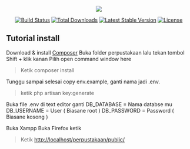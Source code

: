 <p align="center"><img src="https://laravel.com/assets/img/components/logo-laravel.svg"></p>

<p align="center">
<a href="https://travis-ci.org/laravel/framework"><img src="https://travis-ci.org/laravel/framework.svg" alt="Build Status"></a>
<a href="https://packagist.org/packages/laravel/framework"><img src="https://poser.pugx.org/laravel/framework/d/total.svg" alt="Total Downloads"></a>
<a href="https://packagist.org/packages/laravel/framework"><img src="https://poser.pugx.org/laravel/framework/v/stable.svg" alt="Latest Stable Version"></a>
<a href="https://packagist.org/packages/laravel/framework"><img src="https://poser.pugx.org/laravel/framework/license.svg" alt="License"></a>
</p>

## Tutorial install

Download & install <a href="https://getcomposer.org/">Composer</a>
Buka folder perpustakaan lalu tekan tombol Shift + klik kanan
Pilih open command window here

> Ketik composer install

Tunggu sampai selesai
copy env.example, ganti nama jadi .env.

> ketik php artisan key:generate

Buka file .env di text editor
ganti DB_DATABASE = Nama databse mu
DB_USERNAME = User ( Biasane root )
DB_PASSWORD = Password ( Biasane kosong )

Buka Xampp
Buka Firefox ketik

> Ketik <a href="http://localhost/perpustakaan/public/">http://localhost/perpustakaan/public/</a>
